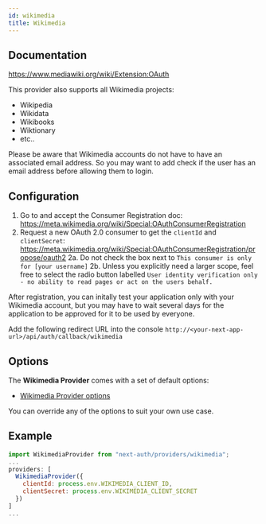 ```yaml
---
id: wikimedia
title: Wikimedia
---
```


## Documentation

https://www.mediawiki.org/wiki/Extension:OAuth

This provider also supports all Wikimedia projects:

- Wikipedia
- Wikidata
- Wikibooks
- Wiktionary
- etc..

Please be aware that Wikimedia accounts do not have to have an associated email address. So you may want to add check if the user has an email address before allowing them to login.

## Configuration

1. Go to and accept the Consumer Registration doc: https://meta.wikimedia.org/wiki/Special:OAuthConsumerRegistration
2. Request a new OAuth 2.0 consumer to get the `clientId` and `clientSecret`: https://meta.wikimedia.org/wiki/Special:OAuthConsumerRegistration/propose/oauth2
  2a. Do not check the box next to `This consumer is only for [your username]`
  2b. Unless you explicitly need a larger scope, feel free to select the radio button labelled `User identity verification only - no ability to read pages or act on the users behalf.`

After registration, you can initally test your application only with your Wikimedia account, but you may have to wait several days for the application to be approved for it to be used by everyone.

Add the following redirect URL into the console `http://<your-next-app-url>/api/auth/callback/wikimedia`

## Options

The **Wikimedia Provider** comes with a set of default options:

- [Wikimedia Provider options](https://github.com/nextauthjs/next-auth/blob/main/packages/next-auth/src/providers/wikimedia.ts)

You can override any of the options to suit your own use case.

## Example

```js
import WikimediaProvider from "next-auth/providers/wikimedia";
...
providers: [
  WikimediaProvider({
    clientId: process.env.WIKIMEDIA_CLIENT_ID,
    clientSecret: process.env.WIKIMEDIA_CLIENT_SECRET
  })
]
...
```
